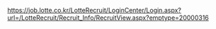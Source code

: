 https://job.lotte.co.kr/LotteRecruit/LoginCenter/Login.aspx?url=/LotteRecruit/Recruit_Info/RecruitView.aspx?emptype=20000316

